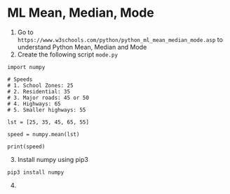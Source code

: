 # ML Mean, Median, Mode

1. Go to `https://www.w3schools.com/python/python_ml_mean_median_mode.asp` to understand Python Mean, Median and Mode
2. Create the following script `mode.py`
```
import numpy

# Speeds
# 1. School Zones: 25
# 2. Residential: 35
# 3. Major roads: 45 or 50
# 4. Highways: 65
# 5. Smaller highways: 55

lst = [25, 35, 45, 65, 55]

speed = numpy.mean(lst)

print(speed)
```

3. Install numpy using pip3
```
pip3 install numpy
```

4. 
